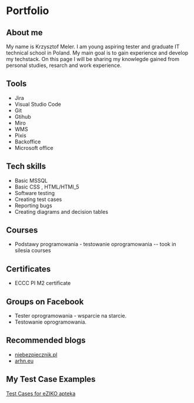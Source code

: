 # Portfolio
 
## About me
 
My name is Krzysztof Meler. I am young aspiring tester and graduate IT technical school in Poland. My main goal is to gain experience and develop my techstack. On this page I will be sharing my knowlegde gained from personal studies, resarch and work experience.
 
## Tools 
 
* Jira
* Visual Studio Code 
* Git 
* Gtihub
* Miro  
* WMS
* Pixis
* Backoffice
* Microsoft office

##  Tech skills

* Basic MSSQL
* Basic CSS , HTML/HTMl_5   
* Software testing 
* Creating test cases 
* Reporting bugs
* Creating diagrams and decision tables
 
## Courses
 
* Podstawy programowania - testowanie oprogramowania  -- took in silesia courses

## Certificates

* ECCC PI M2 certificate 
 
## Groups on Facebook

* Tester oprogramowania - wsparcie na starcie.
* Testowanie oprogramowania.

## Recommended blogs

* [niebezpiecznik.pl](https://niebezpiecznik.pl)
* [arhn.eu](https://arhn.eu)

## My Test Case Examples

[Test Cases for eZIKO apteka](https://docs.google.com/spreadsheets/d/1cBmvzYR-sw1ZbxEqPSxfnREJZjHsl9dcxVVy8gkKIy4/edit?usp=sharing)
